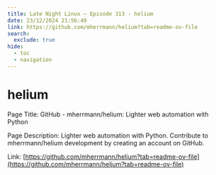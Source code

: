 ```yaml
---
title: Late Night Linux – Episode 313 - helium
date: 23/12/2024 21:56:49
link: https://github.com/mherrmann/helium?tab=readme-ov-file
search:
  exclude: true
hide:
  - toc
  - navigation
---
```


# helium

Page Title: GitHub - mherrmann/helium: Lighter web automation with Python

Page Description: Lighter web automation with Python. Contribute to mherrmann/helium development by creating an account on GitHub. 

Link: [https://github.com/mherrmann/helium?tab=readme-ov-file](https://github.com/mherrmann/helium?tab=readme-ov-file)